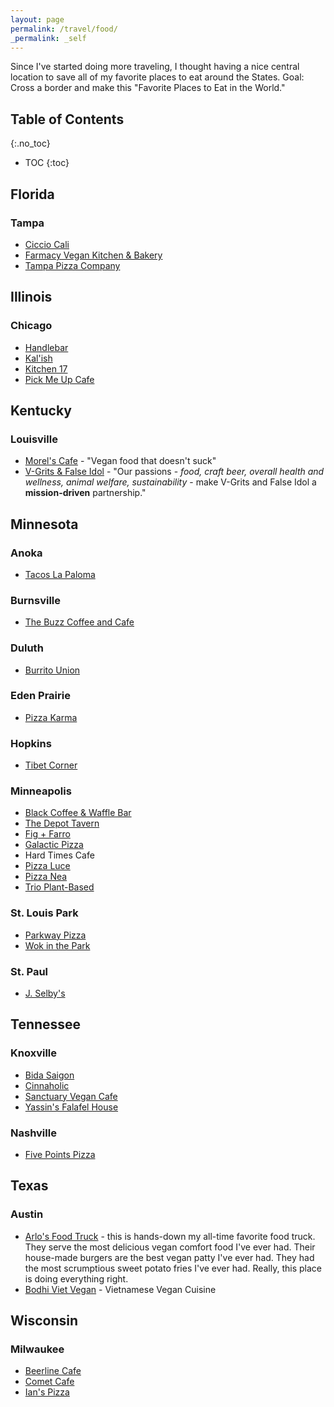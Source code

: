 ```yaml
---
layout: page
permalink: /travel/food/
_permalink: _self
---
```


Since I've started doing more traveling, I thought having a nice central
location to save all of my favorite places to eat around the States.
Goal: Cross a border and make this "Favorite Places to Eat in the World."

## Table of Contents
{:.no_toc}
* TOC
{:toc}

## Florida

### Tampa

* [Ciccio Cali](http://www.cicciocali.com/)
* [Farmacy Vegan Kitchen & Bakery](https://farmacyvegankitchen.com/)
* [Tampa Pizza Company](https://tampapizzacompany.com/)

## Illinois

### Chicago

* [Handlebar](https://www.handlebarchicago.com/)
* [Kal'ish](https://www.kalishvegan.com/)
* [Kitchen 17](https://www.kitchen17.com/)
* [Pick Me Up Cafe](http://pmucafe.com/)

## Kentucky

### Louisville

* [Morel's Cafe](https://www.morelscafe.com/) \- "Vegan food that doesn't suck"
* [V-Grits & False Idol](https://www.vgrits.com/) \- "Our passions -
  _food, craft beer, overall health and wellness, animal welfare,
  sustainability_ \- make V-Grits and False Idol a **mission-driven**
  partnership."

## Minnesota

### Anoka

* [Tacos La Paloma](https://tacoslapaloma.weebly.com/)

### Burnsville

* [The Buzz Coffee and Cafe](https://buzzcoffeeandcafe.com/)

### Duluth

* [Burrito Union](http://burritounion.com/)

### Eden Prairie

* [Pizza Karma](https://pizzakarma.com/)

### Hopkins

* [Tibet Corner](http://www.tibet-corner.com/)

### Minneapolis

* [Black Coffee & Waffle Bar](https://blackcoffeeandwaffle.com/)
* [The Depot Tavern](https://thedepottavern.com/)
* [Fig + Farro](https://www.figandfarro.com/)
* [Galactic Pizza](http://galacticpizza.com/)
* Hard Times Cafe
* [Pizza Luce](https://pizzaluce.com/)
* [Pizza Nea](http://www.pizzanea.com/)
* [Trio Plant-Based](https://www.trioplantbased.com/)

### St. Louis Park

* [Parkway Pizza](https://www.parkwaypizzamn.com/)
* [Wok in the Park](http://wokintheparkrestaurant.com/)

### St. Paul

* [J. Selby's](http://www.jselbys.com/)

## Tennessee

### Knoxville

* [Bida Saigon](https://www.bidasaigoncafe.com/)
* [Cinnaholic](https://www.cinnaholic.com/)
* [Sanctuary Vegan Cafe](http://sanctuaryvegancafe.net/)
* [Yassin's Falafel House](http://www.yassinsfalafelhouse.com/)

### Nashville

* [Five Points Pizza](https://fivepointspizza.com/)

## Texas

### Austin

* [Arlo's Food Truck](https://arloscurbside.com/) \- this is hands-down
  my all-time favorite food truck. They serve the most delicious vegan
  comfort food I've ever had. Their house-made burgers are the best
  vegan patty I've ever had. They had the most scrumptious sweet potato
  fries I've ever had. Really, this place is doing everything right.
* [Bodhi Viet Vegan](http://www.bodhivietvegan.com/) \- Vietnamese Vegan Cuisine

## Wisconsin

### Milwaukee

* [Beerline Cafe](http://www.beerlinecafe.com/)
* [Comet Cafe](https://www.thecometcafe.com/)
* [Ian's Pizza](https://ianspizza.com)

